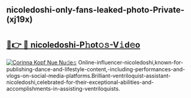## nicoledoshi-only-fans​-leaked-photo​-Private-(xj19x)


# <h2><a href="https://mediaupload.pro?title=nicoledoshi&ref=git">🔗👉 🔴 nicoledoshi-P𝚑ot𝚘𝚜-V𝚒d𝚎o</a></h2>

[![Corinna Kopf Nue Nu𝚍e𝚜](https://i.imgur.com/0qMVB7G.gif)](https://mediaupload.pro?title=nicoledoshi&ref=git)
Online-influencer-nicoledoshi,known-for-publishing-dance-and-lifestyle-content,-including-performances-and-vlogs-on-social-media-platforms.Brilliant-ventriloquist-assistant-nicoledoshi,celebrated-for-their-exceptional-abilities-and-accomplishments-in-assisting-ventriloquists.  